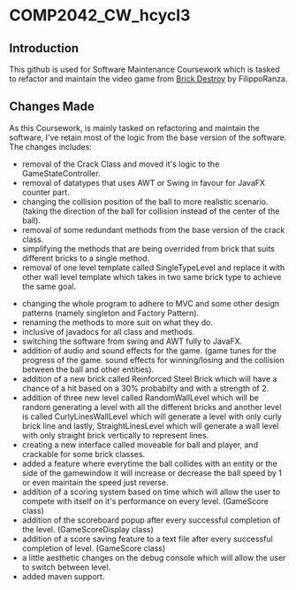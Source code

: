 # COMP2042_CW_hcycl3
 
## Introduction

This github is used for Software Maintenance Coursework which is tasked to refactor and maintain the video game from <a href="https://github.com/FilippoRanza/Brick_Destroy"> Brick Destroy</a> by FilippoRanza.

## Changes Made

As this Coursework, is mainly tasked on refactoring and maintain the software, I've retain most of the logic from the base version of the software. The changes includes:

- removal of the Crack Class and moved it's logic to the GameStateController.
- removal of datatypes that uses AWT or Swing in favour for JavaFX counter part.
- changing the collision position of the ball to more realistic scenario. (taking the direction of the ball for collision instead of the center of the ball).
- removal of some redundant methods from the base version of the crack class.
- simplifying the methods that are being overrided from brick that suits different bricks to a single method.
- removal of one level template called SingleTypeLevel and replace it with other wall level template which takes in two same brick type to achieve the same goal.

+ changing the whole program to adhere to MVC and some other design patterns (namely singleton and Factory Pattern).
+ renaming the methods to more suit on what they do.
+ inclusive of javadocs for all class and methods.
+ switching the software from swing and AWT fully to JavaFX.
+ addition of audio and sound effects for the game. (game tunes for the progress of the game. sound effects for winning/losing and the collision between the ball and other entities).
+ addition of a new brick called Reinforced Steel Brick which will have a chance of a hit based on a 30% probabilty and with a strength of 2.
+ addition of three new level called RandomWallLevel which will be random generating a level with all the different bricks and another level is called CurlyLinesWallLevel which will generate a level with only curly brick line and lastly, StraightLinesLevel which will generate a wall level with only straight brick vertically to represent lines.
+ creating a new interface called moveable for ball and player, and crackable for some brick classes.
+ added a feature where everytime the ball collides with an entity or the side of the gamewindow it will increase or decrease the ball speed by 1 or even maintain the speed just reverse.
+ addition of a scoring system based on time which will allow the user to compete with itself on it's performance on every level. (GameScore class)
+ addition of the scoreboard popup after every successful completion of the level. (GameScoreDisplay class)
+ addition of a score saving feature to a text file after every successful completion of level. (GameScore class)
+ a little aesthetic changes on the debug console which will allow the user to switch between level.
+ added maven support.
